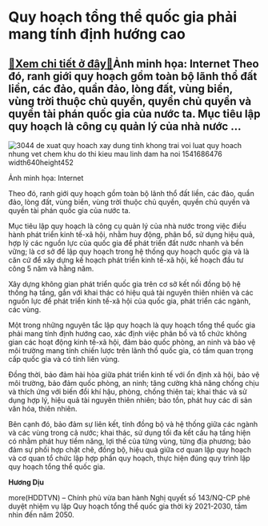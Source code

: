 Quy hoạch tổng thể quốc gia phải mang tính định hướng cao
=========================================================

[:gift:Xem chi tiết ở đây:gift:](https://hddtvn.com/quy-hoach-tong-the-quoc-gia-phai-mang-tinh-dinh-huong-cao/)Ảnh minh họa: Internet Theo đó, ranh giới quy hoạch gồm toàn bộ lãnh thổ đất liền, các đảo, quần đảo, lòng đất, vùng biển, vùng trời thuộc chủ quyền, quyền chủ quyền và quyền tài phán quốc gia của nước ta. Mục tiêu lập quy hoạch là công cụ quản lý của nhà nước …
----------------------------------------------------------------------------------------------------------------------------------------------------------------------------------------------------------------------------------------------------------------------





![3044 de xuat quy hoach xay dung tinh khong trai voi luat quy hoach nhung vet chem khu do thi kieu mau linh dam ha noi 1541686476 width640height452](https://haiquanonline.com.vn/stores/news_dataimages/hienntt/072019/16/14/in_article/3044_de-xuat-quy-hoach-xay-dung-tinh-khong-trai-voi-Luat-Quy-hoach-nhung-vet-chem-khu-do-thi-kieu-mau-linh-dam-ha-noi-1541686476-width640height452.jpg?rt=20201005182719 "Việc tổ chức phổ biến và tập huấn về nội dung liên quan đến pháp luật về quy hoạch đã được triển khai cho các Bộ, ngành và địa phương.")


Ảnh minh họa: Internet



Theo đó, ranh giới quy hoạch gồm toàn bộ lãnh thổ đất liền, các đảo, quần đảo, lòng đất, vùng biển, vùng trời thuộc chủ quyền, quyền chủ quyền và quyền tài phán quốc gia của nước ta.


Mục tiêu lập quy hoạch là công cụ quản lý của nhà nước trong việc điều hành phát triển kinh tế-xã hội, nhằm huy động, phân bổ, sử dụng hiệu quả, hợp lý các nguồn lực của quốc gia để phát triển đất nước nhanh và bền vững; là cơ sở để lập quy hoạch trong hệ thống quy hoạch quốc gia và là căn cứ để xây dựng kế hoạch phát triển kinh tế-xã hội, kế hoạch đầu tư công 5 năm và hằng năm.


Xây dựng không gian phát triển quốc gia trên cơ sở kết nối đồng bộ hệ thống hạ tầng, gắn với khai thác có hiệu quả tài nguyên thiên nhiên và các nguồn lực để phát triển kinh tế-xã hội của quốc gia, phát triển các ngành, các vùng.


Một trong những nguyên tắc lập quy hoạch là quy hoạch tổng thể quốc gia phải mang tính định hướng cao, xác định việc phân bố và tổ chức không gian các hoạt động kinh tế-xã hội, đảm bảo quốc phòng, an ninh và bảo vệ môi trường mang tính chiến lược trên lãnh thổ quốc gia, có tầm quan trọng cấp quốc gia và có tính liên vùng.


Đồng thời, bảo đảm hài hòa giữa phát triển kinh tế với ổn định xã hội, bảo vệ môi trường, bảo đảm quốc phòng, an ninh; tăng cường khả năng chống chịu và thích ứng với biến đổi khí hậu, phòng, chống thiên tai; khai thác và sử dụng hợp lý, hiệu quả tài nguyên thiên nhiên; bảo tồn, phát huy các di sản văn hóa, thiên nhiên.


Bên cạnh đó, bảo đảm sự liên kết, tính đồng bộ và hệ thống giữa các ngành và các vùng trong cả nước; khai thác, sử dụng tối đa kết cấu hạ tầng hiện có nhằm phát huy tiềm năng, lợi thế của từng vùng, từng địa phương; bảo đảm sự phối hợp chặt chẽ, đồng bộ, hiệu quả giữa cơ quan lập quy hoạch và cơ quan tổ chức lập hợp phần quy hoạch, thực hiện đúng quy trình lập quy hoạch tổng thể quốc gia.




**Hương Dịu**



more(HDDTVN) – Chính phủ vừa ban hành Nghị quyết số 143/NQ-CP phê duyệt nhiệm vụ lập Quy hoạch tổng thể quốc gia thời kỳ 2021-2030, tầm nhìn đến năm 2050.

